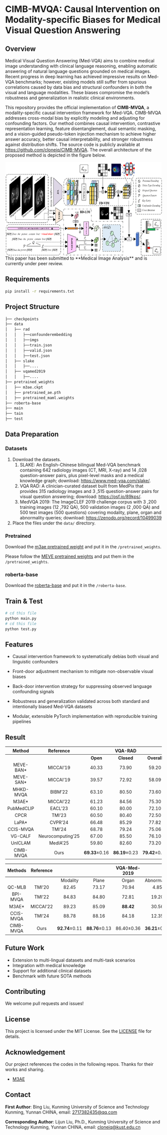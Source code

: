 # CIMB-MVQA: Causal Intervention on Modality-specific Biases for Medical Visual Question Answering

## Overview

Medical Visual Question Answering (Med-VQA) aims to combine medical image understanding with clinical language reasoning, enabling automatic answering of natural language questions grounded on medical images. Recent progress in deep learning has achieved impressive results on Med-VQA benchmarks; however, existing models still suffer from spurious correlations caused by data bias and structural confounders in both the visual and language modalities. These biases compromise the model’s robustness and generalization in realistic clinical environments.

This repository provides the official implementation of **CIMB-MVQA**, a modality-specific causal intervention framework for Med-VQA. CIMB-MVQA addresses cross-modal bias by explicitly modeling and adjusting for confounding factors. Our method combines causal intervention, contrastive representation learning, feature disentanglement, dual semantic masking, and a vision-guided pseudo-token injection mechanism to achieve higher answer accuracy, better causal interpretability, and stronger robustness against distribution shifts. The source code is publicly available at https://github.com/cloneiq/CIMB-MVQA. The overall architecture of the proposed method is depicted in the figure below.

<div  align="center">    
<img src="./imgs/main_structure.png" 
width = "700" height = "300" 
alt="1" align=center />
</div>
This paper has been submitted to **Medical Image Analysis** and is currently under peer review.

## Requirements
```bash
pip install -r requirements.txt 
```

## Project Structure
```bash
├── checkpoints
├── data
│   ├── rad
│   │   ├──confounderembedding
│   │   ├──imgs
│   │   ├──train.json
│   │   ├──valid.json
│   │   ├──test.json
│   ├── slake
│   │   ├──....
│   ├── vqamed2019
│   │   ├──....
├── pretrained_weights
│   ├── m3ae.ckpt
│   ├── pretrained_ae.pth
│   ├── pretrained_maml.weights
├── roberta-base
├── main
├── tain
├── test
```
## Data Preparation

### Datasets

1. Download the datasets.
   1. SLAKE: An English-Chinese bilingual Med-VQA benchmark containing 642 radiology images (CT, MRI, X-ray) and 14 ,028 question-answer pairs, plus pixel-level masks and a medical knowledge graph; download: https://www.med-vqa.com/slake/.
   2. VQA RAD: A clinician-curated dataset built from MedPix that provides 315 radiology images and 3 ,515 question-answer pairs for visual question answering; download: https://osf.io/89kps/.  
   3. MedVQA 2019: The ImageCLEF 2019 challenge corpus with 3 ,200 training images (12 ,792 QA), 500 validation images (2 ,000 QA) and 500 test images (500 questions) covering modality, plane, organ and abnormality queries; download: https://zenodo.org/record/10499039
2. Place the files under the `data/` directory.

### Pretrained
Download the [m3ae pretrained weight](https://drive.google.com/drive/folders/1b3_kiSHH8khOQaa7pPiX_ZQnUIBxeWWn) and put it in the `/pretrained_weights`.

Please follow the [MEVE pretrained weights](https://github.com/aioz-ai/MICCAI19-MedVQA) and put them in the `/pretrained_weights`.

### roberta-base
Download the [roberta-base](https://drive.google.com/drive/folders/1ouRx5ZAi98LuS6QyT3hHim9Uh7R1YY1H) and put it in the `/roberta-base`.


## Train & Test

```bash
# cd this file 
python main.py
# cd this file
python test.py
```

## Features

- Causal intervention framework to systematically debias both visual and linguistic confounders

- Front-door adjustment mechanism to mitigate non-observable visual biases

- Back-door intervention strategy for suppressing observed language confounding signals

- Robustness and generalization validated across both standard and intentionally biased Med-VQA datasets

- Modular, extensible PyTorch implementation with reproducible training pipelines

## Result

| Method     | Reference |           | VQA-RAD    |             |           | SLAKE      |             |
|:-------------------:|:----------:|:-----:|:------:|:-------:|:-----:|:------:|:-------:|
|               |       | **Open** | **Closed** | **Overall** | **Open** | **Closed** | **Overall** |
| MEVE-BAN*  |     MICCAI’19     |     40.33      |     73.90      |     59.20      |     75.19      |     81.49      |     77.66      |
| MEVE-SAN*  |     MICCAI’19     |     39.57      |     72.92      |     58.09      |     74.57      |     77.88      |     75.87      |
| MHKD-MVQA  |      BIBM’22      |     63.10      |     80.50      |     73.60      |       -        |       -        |       -        |
|   M3AE*    |     MICCAI’22     |     61.23      |     84.56      |     75.30      |     79.83      |     86.30      |     82.37      |
| PubMedCLIP |      EACL’23      |     60.10      |     80.00      |     72.10      |     78.40      |     82.50      |     80.10      |
|    CPCR    |      TMI’23       |     60.50      |     80.40      |     72.50      |     80.50      |     84.10      |     81.90      |
|   LaPA*    |      CVPR’24      |     66.48      |     85.29      |     77.82      |     79.84      |     86.53      |     82.46      |
| CCIS-MVQA  |      TMI’24       |     68.78      |     79.24      |     75.06      |     80.12      |     86.72      |     84.08      |
|  VG-CALF   | Neurocomputing’25 |     67.00      |     85.50      |     76.10      |     81.40      |     83.80      |     83.30      |
|  UnICLAM   |     MedIA’25      |     59.80      |     82.60      |     73.20      |     81.10      |     85.70      |     83.10      |
| CIMB-MVQA  |       Ours        | **69.33**±0.16 | **86.19**±0.23 | **79.42**±0.21 | **82.08**±0.08 | **89.42**±0.13 | **85.09**±0.18 |

|  Methods  | Reference |                |                | VQA-Med-2019 |                |                |
| :-------: | :-------: | :------------: | :------------: | :----------: | :------------: | :------------: |
|           |           |    Modality    |     Plane      |    Organ     |  Abnormality   |      All       |
|  QC-MLB   |  TMI’20   |     82.45      |     73.17      |    70.94     |      4.85      |     57.85      |
| BPI-MVQA  |  TMI’22   |     84.83      |     84.80      |    72.81     |     19.20      |     65.41      |
|   M3AE*   | MICCAI’22 |     89.23      |     85.09      |  **88.42**   |     30.56      |     78.26      |
| CCIS-MVQA |  TMI’24   |     88.78      |     88.16      |    84.18     |     12.35      |     68.37      |
| CIMB-MVQA |   Ours    | **92.74**±0.11 | **88.76**±0.13 |  86.40±0.36  | **36.21**±0.27 | **80.27**±0.32 |

## Future Work

-  Extension to multi-lingual datasets and multi-task scenarios
- Integration with medical knowledge  
- Support for additional clinical datasets
- Benchmark with future SOTA methods

## Contributing

We welcome pull requests and issues!

## License

This project is licensed under the MIT License. See the [LICENSE](https://opensource.org/license/MIT) file for details.

## Acknowledgement

Our project references the codes in the following repos. Thanks for their works and sharing.
* [M3AE](https://github.com/zhjohnchan/M3AE)

## Contact

**First Author**: Bing Liu, Kunming University of Science and Technology Kunming, Yunnan CHINA, email: 2717382435@qq.com

**Corresponding Author**: Lijun Liu, Ph.D., Kunming University of Science and Technology Kunming, Yunnan CHINA, email: cloneiq@kust.edu.cn

